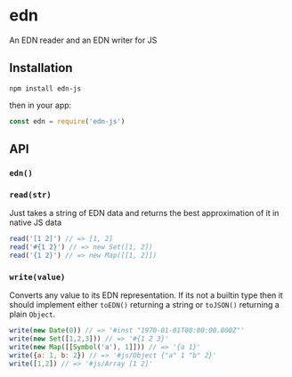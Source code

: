 # edn

An EDN reader and an EDN writer for JS

## Installation

`npm install edn-js`

then in your app:

```js
const edn = require('edn-js')
```

## API

### `edn()`


### `read(str)`

Just takes a string of EDN data and returns the best approximation of it in native JS data

```js
read('[1 2]') // => [1, 2]
read('#{1 2}') // => new Set([1, 2])
read('{1 2}') // => new Map([[1, 2]])
```

### `write(value)`

Converts any value to its EDN representation. If its not a builtin type then it should implement either `toEDN()` returning a string or `toJSON()` returning a plain `Object`.

```js
write(new Date(0)) // => '#inst "1970-01-01T00:00:00.000Z"'
write(new Set([1,2,3])) // => '#{1 2 3}'
write(new Map([[Symbol('a'), 1]])) // => '{a 1}'
write({a: 1, b: 2}) // => '#js/Object {"a" 1 "b" 2}'
write([1,2]) // => '#js/Array [1 2]'
```
